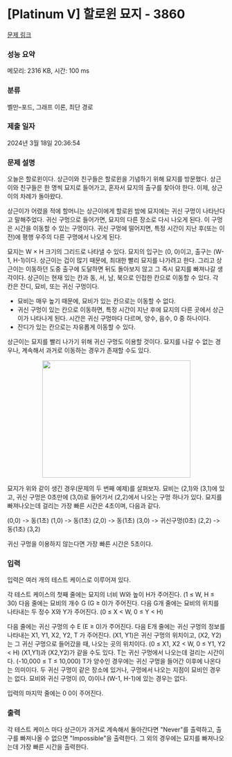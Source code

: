 # [Platinum V] 할로윈 묘지 - 3860 

[문제 링크](https://www.acmicpc.net/problem/3860) 

### 성능 요약

메모리: 2316 KB, 시간: 100 ms

### 분류

벨만–포드, 그래프 이론, 최단 경로

### 제출 일자

2024년 3월 18일 20:36:54

### 문제 설명

<p>오늘은 할로윈이다. 상근이와 친구들은 할로윈을 기념하기 위해 묘지를 방문했다. 상근이와 친구들은 한 명씩 묘지로 들어가고, 혼자서 묘지의 출구를 찾아야 한다. 이제, 상근이의 차례가 돌아왔다.</p>

<p>상근이가 어렸을 적에 할머니는 상근이에게 할로윈 밤에 묘지에는 귀신 구멍이 나타난다고 말해주었다. 귀신 구멍으로 들어가면, 묘지의 다른 장소로 다시 나오게 된다. 이 구멍은 시간을 이동할 수 있는 구멍이다. 귀신 구멍에 떨어지면, 특정 시간이 지난 후(또는 이전)에 평행 우주의 다른 구멍에서 나오게 된다. </p>

<p>묘지는 W × H 크기의 그리드로 나타낼 수 있다. 묘지의 입구는 (0, 0)이고, 출구는 (W-1, H-1)이다. 상근이는 겁이 많기 때문에, 최대한 빨리 묘지를 나가려고 한다. 그리고 상근이는 이동하던 도중 출구에 도달하면 뒤도 돌아보지 않고 그 즉시 묘지를 빠져나갈 생각이다. 상근이는 현재 있는 칸과 동, 서, 남, 북으로 인접한 칸으로 이동할 수 있다. 각 칸은 잔디, 묘비, 또는 귀신 구멍이다.</p>

<ul>
	<li>묘비는 매우 높기 때문에, 묘비가 있는 칸으로는 이동할 수 없다.</li>
	<li>귀신 구멍이 있는 칸으로 이동하면, 특정 시간이 지난 후에 묘지의 다른 곳에서 상근이가 나타나게 된다. 시간은 귀신 구멍마다 다르며, 양수, 음수, 0 중 하나이다.</li>
	<li>잔디가 있는 칸으로는 자유롭게 이동할 수 있다.</li>
</ul>

<p>상근이는 묘지를 빨리 나가기 위해 귀신 구멍도 이용할 것이다. 묘지를 나갈 수 없는 경우나, 계속해서 과거로 이동하는 경우가 존재할 수도 있다.</p>

<p style="text-align: center;"><img alt="" src="https://www.acmicpc.net/upload/images/grave.png" style="height:271px; width:342px"></p>

<p>묘지가 위와 같이 생긴 경우(문제의 두 번째 예제)를 살펴보자. 묘비는 (2,1)와 (3,1)에 있고, 귀신 구멍은 0초만에 (3,0)로 들어가서 (2,2)에서 나오는 구멍 하나가 있다. 묘지를 빠져나오는데 걸리는 가장 빠른 시간은 4초이며, 다음과 같다.</p>

<p>(0,0) -> 동(1초) (1,0) -> 동(1초) (2,0) -> 동(1초) (3,0) -> 귀신구멍(0초) (2,2) -> 동(1초) (3,2)</p>

<p>귀신 구멍을 이용하지 않는다면 가장 빠른 시간은 5초이다.</p>

### 입력 

 <p>입력은 여러 개의 테스트 케이스로 이루어져 있다.</p>

<p>각 테스트 케이스의 첫째 줄에는 묘지의 너비 W와 높이 H가 주어진다. (1 ≤ W, H ≤ 30) 다음 줄에는 묘비의 개수 G (G ≥ 0)가 주어진다. 다음 G개 줄에는 묘비의 위치를 나타내는 두 정수 X와 Y가 주어진다. (0 ≤ X < W, 0 ≤ Y < H)</p>

<p>다음 줄에는 귀신 구멍의 수 E (E ≥ 0)가 주어진다. 다음 E개 줄에는 귀신 구멍의 정보를 나타내는 X1, Y1, X2, Y2, T 가 주어진다. (X1, Y1)은 귀신 구멍의 위치이고, (X2, Y2)는 그 귀신 구멍으로 들어갔을 때, 나오는 곳의 위치이다. (0 ≤ X1, X2 < W, 0 ≤ Y1, Y2 < H) (X1,Y1)과 (X2,Y2)가 같을 수도 있다. T는 귀신 구멍에서 나오는데 걸리는 시간이다. (-10,000 ≤ T ≤ 10,000) T가 양수인 경우에는 귀신 구멍을 들어간 이후에 나온다는 의미이다. 두 귀신 구멍이 같은 장소에 있거나, 구멍에서 나오는 지점이 묘비인 경우는 없다. 묘비와 귀신 구멍이 (0, 0)이나 (W-1, H-1)에 있는 경우는 없다.</p>

<p>입력의 마지막 줄에는 0 0이 주어진다.</p>

### 출력 

 <p>각 테스트 케이스 마다 상근이가 과거로 계속해서 돌아간다면 "Never"를 출력하고, 출구를 빠져나올 수 없으면 "Impossible"을 출력한다. 그 외의 경우에는 묘지를 빠져나오는데 가장 빠른 시간을 출력한다.</p>

